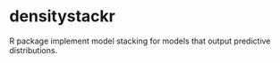 # densitystackr
R package implement model stacking for models that output predictive distributions.
